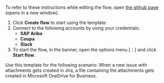 To refer to these instructions while editing the flow, open [the github page](https://github.com/ot4i/app-connect-templates/blob/master/resources/markdown/Create%20a%20supplier%20in%20Coupa%20for%20each%20supplier%20profile%20downloaded%20from%20SAP%20Ariba_instructions.md) (opens in a new window).

1. Click **Create flow** to start using the template.
2. Connect to the following accounts by using your credentials:
   - **SAP Ariba** 
   - **Coupa**
   - **Slack**
3. To start the flow, in the banner, open the options menu [⋮] and click **Start flow**.

Use this template for the following scenario: When a new issue with attachments gets created in Jira, a file containing the attachments gets created in Microsoft OneDrive for Business.
